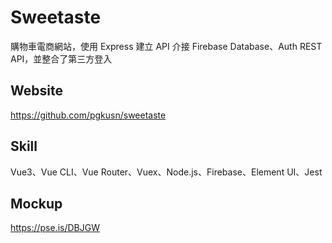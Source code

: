 # Sweetaste

購物車電商網站，使用 Express 建立 API 介接 Firebase Database、Auth REST API，並整合了第三方登入

## Website
https://github.com/pgkusn/sweetaste

## Skill
Vue3、Vue CLI、Vue Router、Vuex、Node.js、Firebase、Element UI、Jest

## Mockup
https://pse.is/DBJGW

